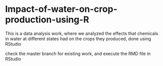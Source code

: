 # Impact-of-water-on-crop-production-using-R
This is a data analysis work, where we analyzed the effects that chemicals in water at different states had on the crops they produced, done using RStudio 

check the master branch for existing work, and execute the RMD file in RStudio
